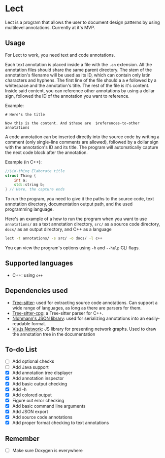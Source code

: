 # Lect
Lect is a program that allows the user to document design patterns by using multilevel annotations. Currently at it's MVP.

## Usage
For Lect to work, you need text and code annotations.

Each text annotation is placed inside a file with the `.an` extension. All the annotation files should share the same parent directory.
The stem of the annotation's filename will be used as its ID, which can contain only latin characters and hyphens.
The first line of the file should a a `#` followed by a whitespace and the annotation's title. The rest of the file is it's content.
Inside said content, you can reference other annotations by using a dollar sign, followed the ID of the annotation you want to reference.

Example:
```
# Here's the title

Now this is the content. And $these are  $references-to-other annotations
```

A code annotation can be inserted directly into the source code by writing a comment (only single-line comments are allowed), followed by a dollar sign with the annotation's ID and its title.
The program will automatically capture the next code block after the annotation.

Example (in C++):
```c++
//$id-thing Elaborate title
struct Thing {
    int a;
    std::string b;
} // Here, the capture ends
```

To run the program, you need to give it the paths to the source code, text annotation directory, documentation output path, and the used programming language.

Here's an example of a how to run the program when you want to use `annotations/` as a text annotation directory, 
`src/` as a source code directory, `docs/` as an output directory, and C++ as a language
```bash
lect -t annotations/ -s src/ -o docs/ -l c++
```

You can view the program's options using `-h` and `--help` CLI flags. 

## Supported languages
- C++: using `c++`

## Dependencies used
- [Tree-sitter](https://github.com/tree-sitter/tree-sitter): used for extracting source code annotations. Can support a wide range of languages, as long as there are parsers for them.
- [Tree-sitter-cpp](https://github.com/tree-sitter/tree-sitter-cpp): a Tree-sitter parser for C++.
- [Nlohmann's JSON library](https://github.com/nlohmann/json): used for serializing annotations into an easily-readable format.
- [Vis.js Network](https://github.com/visjs/vis-network): JS library for presenting network graphs. Used to draw the annotation tree in the documentation

## To-do List
- [ ] Add optional checks
- [ ] Add Java support
- [x] Add annotation tree displayer
- [x] Add annotation inspector
- [x] Add basic output checking
- [x] Add -h
- [x] Add colored output
- [x] Figure out error checking
- [x] Add basic command line arguments
- [x] Add JSON export
- [x] Add source code annotations
- [x] Add proper format checking to text annotations 

## Remember
- [ ] Make sure Doxygen is everywhere
